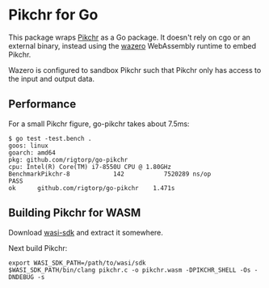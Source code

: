 # Pikchr for Go

This package wraps [Pikchr](https://pikchr.org) as a Go package. It doesn't rely
on cgo or an external binary, instead using the [wazero](https://wazero.io/)
WebAssembly runtime to embed Pikchr.

Wazero is configured to sandbox Pikchr such that Pikchr only has access to the
input and output data.

## Performance

For a small Pikchr figure, go-pikchr takes about 7.5ms:

```shell
$ go test -test.bench .
goos: linux
goarch: amd64
pkg: github.com/rigtorp/go-pikchr
cpu: Intel(R) Core(TM) i7-8550U CPU @ 1.80GHz
BenchmarkPikchr-8            142           7520289 ns/op
PASS
ok      github.com/rigtorp/go-pikchr    1.471s
```

## Building Pikchr for WASM

Download [wasi-sdk](https://github.com/WebAssembly/wasi-sdk) and extract it
somewhere.

Next build Pikchr:

```shell
export WASI_SDK_PATH=/path/to/wasi/sdk
$WASI_SDK_PATH/bin/clang pikchr.c -o pikchr.wasm -DPIKCHR_SHELL -Os -DNDEBUG -s
```
